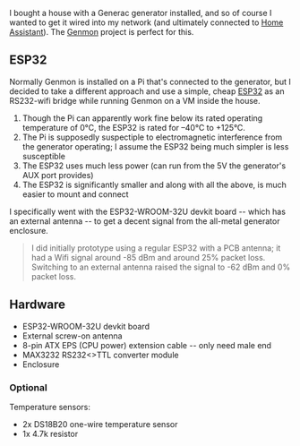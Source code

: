 I bought a house with a Generac generator installed, and so of course I wanted to get it wired into my network (and ultimately connected to [Home Assistant](https://www.home-assistant.io/)). The [Genmon](https://github.com/jgyates/genmon) project is perfect for this.

## ESP32

Normally Genmon is installed on a Pi that's connected to the generator, but I decided to take a different approach and use a simple, cheap [ESP32](https://www.espressif.com/en/products/socs/esp32) as an RS232-wifi bridge while running Genmon on a VM inside the house.

1. Though the Pi can apparently work fine below its rated operating temperature of 0°C, the ESP32 is rated for –40°C to +125°C. 
2. The Pi is supposedly suspectiple to electromagnetic interference from the generator operating; I assume the ESP32 being much simpler is less susceptible 
3. The ESP32 uses much less power (can run from the 5V the generator's AUX port provides)
4. The ESP32 is significantly smaller and along with all the above, is much easier to mount and connect

I specifically went with the ESP32-WROOM-32U devkit board -- which has an external antenna -- to get a decent signal from the all-metal generator enclosure.

> I did initially prototype using a regular ESP32 with a PCB antenna; it had a Wifi signal around -85 dBm and around 25% packet loss. Switching to an external antenna raised the signal to -62 dBm and 0% packet loss.

## Hardware

* ESP32-WROOM-32U devkit board
* External screw-on antenna
* 8-pin ATX EPS (CPU power) extension cable -- only need male end
* MAX3232 RS232<>TTL converter module
* Enclosure

### Optional

Temperature sensors:

* 2x DS18B20 one-wire temperature sensor
* 1x 4.7k resistor

